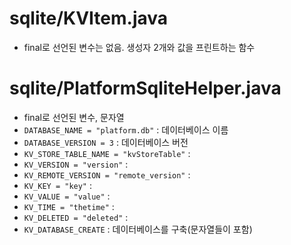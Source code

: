 # sqlite/KVItem.java
- final로 선언된 변수는 없음.  생성자 2개와 값을 프린트하는 함수


# sqlite/PlatformSqliteHelper.java
- final로 선언된 변수, 문자열
- `DATABASE_NAME = "platform.db"` : 데이터베이스 이름
- `DATABASE_VERSION = 3` : 데이터베이스 버전
- `KV_STORE_TABLE_NAME = "kvStoreTable"` :
- `KV_VERSION = "version"` :
- `KV_REMOTE_VERSION = "remote_version"` :
- `KV_KEY = "key"` :
- `KV_VALUE = "value"` :
- `KV_TIME = "thetime"` :
- `KV_DELETED = "deleted"` :
- `KV_DATABASE_CREATE` : 데이터베이스를 구축(문자열들이 포함)
